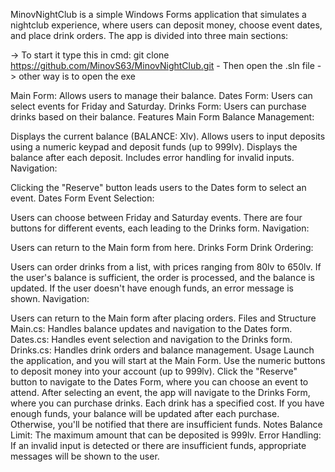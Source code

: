MinovNightClub
is a simple Windows Forms application that simulates a nightclub experience, where users can deposit money, choose event dates, and place drink orders. The app is divided into three main sections:

-> To start it type this in cmd: git clone https://github.com/MinovS63/MinovNightClub.git
    - Then open the .sln file
-> other way is to open the exe


Main Form: Allows users to manage their balance.
Dates Form: Users can select events for Friday and Saturday.
Drinks Form: Users can purchase drinks based on their balance.
Features
Main Form
Balance Management:

Displays the current balance (BALANCE: Xlv).
Allows users to input deposits using a numeric keypad and deposit funds (up to 999lv).
Displays the balance after each deposit.
Includes error handling for invalid inputs.
Navigation:

Clicking the "Reserve" button leads users to the Dates form to select an event.
Dates Form
Event Selection:

Users can choose between Friday and Saturday events.
There are four buttons for different events, each leading to the Drinks form.
Navigation:

Users can return to the Main form from here.
Drinks Form
Drink Ordering:

Users can order drinks from a list, with prices ranging from 80lv to 650lv.
If the user's balance is sufficient, the order is processed, and the balance is updated.
If the user doesn't have enough funds, an error message is shown.
Navigation:

Users can return to the Main form after placing orders.
Files and Structure
Main.cs: Handles balance updates and navigation to the Dates form.
Dates.cs: Handles event selection and navigation to the Drinks form.
Drinks.cs: Handles drink orders and balance management.
Usage
Launch the application, and you will start at the Main Form.
Use the numeric buttons to deposit money into your account (up to 999lv).
Click the "Reserve" button to navigate to the Dates Form, where you can choose an event to attend.
After selecting an event, the app will navigate to the Drinks Form, where you can purchase drinks. Each drink has a specified cost.
If you have enough funds, your balance will be updated after each purchase. Otherwise, you'll be notified that there are insufficient funds.
Notes
Balance Limit: The maximum amount that can be deposited is 999lv.
Error Handling: If an invalid input is detected or there are insufficient funds, appropriate messages will be shown to the user.

